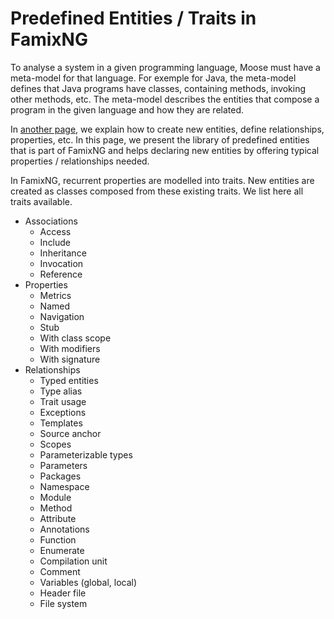 # Predefined Entities / Traits in FamixNG <!-- omit in toc -->

To analyse a system in a given programming language, Moose must have a meta-model for that language.
For exemple for Java, the meta-model defines that Java programs have classes, containing methods, invoking other methods, etc.
The meta-model describes the entities that compose a program in the given language and how they are related.

In [another page](CreateNewMetamodel.md), we explain how to create new entities, define relationships, properties, etc.
In this page, we present the library of predefined entities that is part of FamixNG and helps declaring new entities by offering typical properties / relationships needed.

In FamixNG, recurrent properties are modelled into traits.
New entities are created as classes composed from these existing traits.
We list here all traits available.

- Associations
  - Access
  - Include
  - Inheritance
  - Invocation
  - Reference
- Properties
  - Metrics
  - Named
  - Navigation
  - Stub
  - With class scope
  - With modifiers
  - With signature
- Relationships
  - Typed entities
  - Type alias
  - Trait usage
  - Exceptions
  - Templates
  - Source anchor
  - Scopes
  - Parameterizable types
  - Parameters
  - Packages
  - Namespace
  - Module
  - Method
  - Attribute
  - Annotations
  - Function
  - Enumerate
  - Compilation unit
  - Comment
  - Variables (global, local)
  - Header file
  - File system
